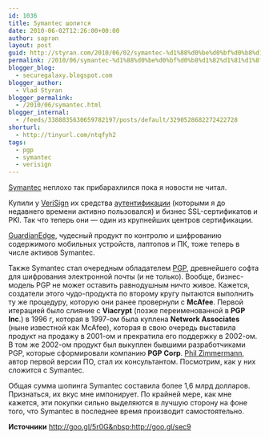 ```yaml
---
id: 1036
title: Symantec шопится
date: 2010-06-02T12:26:00+00:00
author: sapran
layout: post
guid: http://styran.com/2010/06/02/symantec-%d1%88%d0%be%d0%bf%d0%b8%d1%82%d1%81%d1%8f/
permalink: /2010/06/symantec-%d1%88%d0%be%d0%bf%d0%b8%d1%82%d1%81%d1%8f/
blogger_blog:
  - securegalaxy.blogspot.com
blogger_author:
  - Vlad Styran
blogger_permalink:
  - /2010/06/symantec.html
blogger_internal:
  - /feeds/3388835630659782197/posts/default/3290528682272422728
shorturl:
  - http://tinyurl.com/ntqfyh2
tags:
  - pgp
  - symantec
  - verisign
---
```

[Symantec](http://www.symantec.com/index.jsp) неплохо так прибарахлился пока я новости не читал.

Купили у [VeriSign](http://www.verisign.com/) их средства [аутентификации](https://www.verisign.com/authentication/two-factor-authentication/index.html) (которыми я до недавнего времени активно пользовался) и бизнес SSL-сертификатов и PKI. Так что теперь они &#8212; один из крупнейших центров сертификации.

[GuardianEdge](http://www.guardianedge.com/), чудесный продукт по контролю и шифрованию содержимого мобильных устройств, лаптопов и ПК, тоже теперь в числе активов Symantec.

Также Symantec стал очередным обладателем [PGP](http://www.pgp.com/), древнейшего софта для шифрования электронной почты (и не только). Вообще, бизнес-модель PGP не может оставить равнодушным ничто живое. Кажется, создатели этого чудо-продукта по второму кругу пытаются выполнить ту же процедуру, которую они ранее провернули с **McAfee**. Первой итерацией было слияние с&nbsp;**Viacrypt** (позже переименованной в **PGP Inc**.) в 1996 г, которая в 1997-ом была куплена **Network Associates** (ныне известной как McAfee), которая в свою очередь выставила продукт на продажу в 2001-ом и прекратила его поддержку в 2002-ом. В том же 2002-ом продукт был выкуплен бывшими разработчиками PGP, которые сформировали компанию **PGP Corp**. [Phil Zimmermann](http://www.philzimmermann.com/EN/background/index.html), автор первой версии ПО, стал их консультантом.&nbsp;Посмотрим, как у них сложится с Symantec.

Общая сумма шопинга Symantec составила более 1,6 млрд долларов. Признаться, их вкус мне импонирует. По крайней мере, как мне кажется, эти покупки сильно выделяются в лучшую сторону на фоне того, что Symantec в последнее время производит самостоятельно.

**Источники**&nbsp;http://goo.gl/5r0G&nbsp;http://goo.gl/sec9 

<div style="display: inline; font-family: sans-serif; font-size: 13px; height: auto; line-height: 19px; position: absolute; visibility: hidden; width: auto;">
</div>

<div class="addtoany_share_save_container addtoany_content_bottom">
  <div class="a2a_kit a2a_kit_size_32 addtoany_list a2a_target" id="wpa2a_105">
    <a class="a2a_button_facebook" href="http://www.addtoany.com/add_to/facebook?linkurl=https%3A%2F%2Fblog.styran.com%2F2010%2F06%2Fsymantec-%25d1%2588%25d0%25be%25d0%25bf%25d0%25b8%25d1%2582%25d1%2581%25d1%258f%2F&linkname=Symantec%20%D1%88%D0%BE%D0%BF%D0%B8%D1%82%D1%81%D1%8F" title="Facebook" rel="nofollow" target="_blank"></a><a class="a2a_button_twitter" href="http://www.addtoany.com/add_to/twitter?linkurl=https%3A%2F%2Fblog.styran.com%2F2010%2F06%2Fsymantec-%25d1%2588%25d0%25be%25d0%25bf%25d0%25b8%25d1%2582%25d1%2581%25d1%258f%2F&linkname=Symantec%20%D1%88%D0%BE%D0%BF%D0%B8%D1%82%D1%81%D1%8F" title="Twitter" rel="nofollow" target="_blank"></a><a class="a2a_button_google_plus" href="http://www.addtoany.com/add_to/google_plus?linkurl=https%3A%2F%2Fblog.styran.com%2F2010%2F06%2Fsymantec-%25d1%2588%25d0%25be%25d0%25bf%25d0%25b8%25d1%2582%25d1%2581%25d1%258f%2F&linkname=Symantec%20%D1%88%D0%BE%D0%BF%D0%B8%D1%82%D1%81%D1%8F" title="Google+" rel="nofollow" target="_blank"></a><a class="a2a_button_linkedin" href="http://www.addtoany.com/add_to/linkedin?linkurl=https%3A%2F%2Fblog.styran.com%2F2010%2F06%2Fsymantec-%25d1%2588%25d0%25be%25d0%25bf%25d0%25b8%25d1%2582%25d1%2581%25d1%258f%2F&linkname=Symantec%20%D1%88%D0%BE%D0%BF%D0%B8%D1%82%D1%81%D1%8F" title="LinkedIn" rel="nofollow" target="_blank"></a><a class="a2a_dd addtoany_share_save" href="https://www.addtoany.com/share"></a>
  </div>
</div>